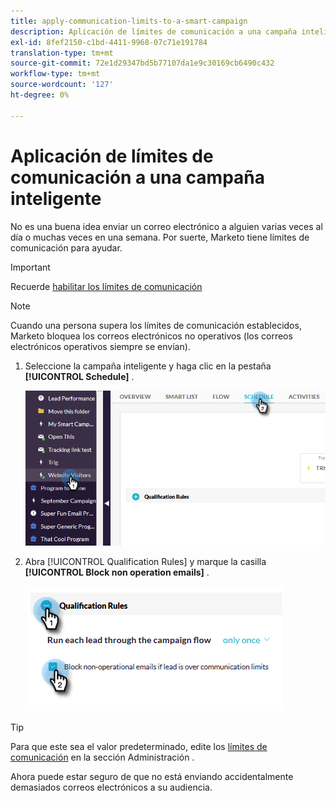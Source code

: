 ```yaml
---
title: apply-communication-limits-to-a-smart-campaign
description: Aplicación de límites de comunicación a una campaña inteligente
exl-id: 8fef2150-c1bd-4411-9968-07c71e191784
translation-type: tm+mt
source-git-commit: 72e1d29347bd5b77107da1e9c30169cb6490c432
workflow-type: tm+mt
source-wordcount: '127'
ht-degree: 0%

---
```


# Aplicación de límites de comunicación a una campaña inteligente

No es una buena idea enviar un correo electrónico a alguien varias veces al día o muchas veces en una semana. Por suerte, Marketo tiene límites de comunicación para ayudar.

>[!IMPORTANT]
>
>Recuerde [habilitar los límites de comunicación](https://docs.marketo.com/display/DOCS/Enable+Communication+Limits)

>[!NOTE]
>
>Cuando una persona supera los límites de comunicación establecidos, Marketo bloquea los correos electrónicos no operativos (los correos electrónicos operativos siempre se envían).

1. Seleccione la campaña inteligente y haga clic en la pestaña **[!UICONTROL Schedule]** .

   ![Imagen uno](/help/sky/assets/smart-campaigns/apply-communication-limits-to-a-smart-campaign/apply-communication-limits-to-a-smart-campaign-1.png)

1. Abra [!UICONTROL Qualification Rules] y marque la casilla **[!UICONTROL Block non operation emails]** .

   ![Imagen dos](/help/sky/assets/smart-campaigns/apply-communication-limits-to-a-smart-campaign/apply-communication-limits-to-a-smart-campaign-2.png)

>[!TIP]
>
>Para que este sea el valor predeterminado, edite los [límites de comunicación](https://docs.marketo.com/display/DOCS/Enable+Communication+Limits) en la sección Administración .

Ahora puede estar seguro de que no está enviando accidentalmente demasiados correos electrónicos a su audiencia.
